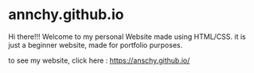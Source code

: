 # annchy.github.io

Hi there!!!
Welcome to my personal Website made using HTML/CSS. it is just a beginner website, made for portfolio purposes.

to see my website, click here : https://anschy.github.io/
